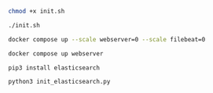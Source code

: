 ```bash
chmod +x init.sh
```

```bash
./init.sh
```

```bash
docker compose up --scale webserver=0 --scale filebeat=0
```

```bash
docker compose up webserver
```


```bash
pip3 install elasticsearch
```

```bash
python3 init_elasticsearch.py
```